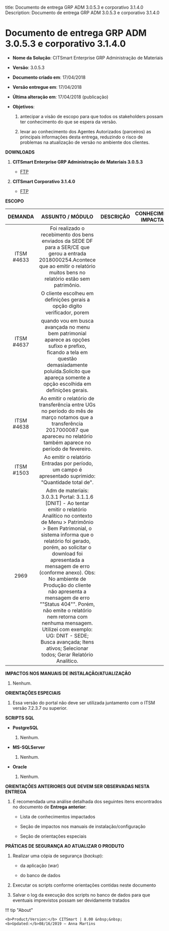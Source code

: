 title: Documento de entrega GRP ADM 3.0.5.3 e corporativo 3.1.4.0
Description: Documento de entrega GRP ADM 3.0.5.3 e corporativo 3.1.4.0

# Documento de entrega GRP ADM 3.0.5.3 e corporativo 3.1.4.0

-   **Nome da Solução**: CITSmart Enterprise GRP Administração de Materiais

-   **Versão**: 3.0.5.3

-   **Documento criado em**: 17/04/2018

-   **Versão entregue em**: 17/04/2018

-   **Última alteração em**: 17/04/2018 (publicação)

-   **Objetivos**:

    1.  antecipar a visão de escopo para que todos os stakeholders possam ter
        conhecimento do que se espera da versão.

    2.  levar ao conhecimento dos Agentes Autorizados (parceiros) as principais
        informações desta entrega, reduzindo o risco de problemas na atualização
        de versão no ambiente dos clientes.

**DOWNLOADS**

1.  **CITSmart Enterprise GRP Administração de Materiais 3.0.5.3**

    -   [FTP](https://kb.citsmartcloud.com/entregas/grpadm/Enterprise/3.0.5.3)

2.  **CITSmart Corporativo 3.1.4.0**

    -   [FTP](https://kb.citsmartcloud.com/entregas/corporativo/Enterprise/3.1.4.0)

**ESCOPO**


|   DEMANDA  |                                                                                                                                                                                                                                                                      ASSUNTO / MÓDULO                                                                                                                                                                                                                                                                     | DESCRIÇÃO | CONHECIMENTO IMPACTADO |
|:----------:|:---------------------------------------------------------------------------------------------------------------------------------------------------------------------------------------------------------------------------------------------------------------------------------------------------------------------------------------------------------------------------------------------------------------------------------------------------------------------------------------------------------------------------------------------------------:|:---------:|:----------------------:|
| ITSM #4633 |                                                                                                                                                                                  Foi realizado o recebimento dos bens enviados da SEDE DF para a SER/CE que gerou a entrada 2018000254.Acontece que ao emitir o relatório muitos bens no relatório estão sem patrimônio.                                                                                                                                                                                  |           |                        |
| ITSM #4637 |                                                                                                                                  O cliente escolheu em definições gerais a opção digito verificador, porem quando vou em busca avançada no menu bem patrimonial aparece as opções sufixo e prefixo, ficando a tela em questão demasiadamente poluída.Solicito que apareça somente a opção escolhida em definições gerais.                                                                                                                                 |           |                        |
| ITSM #4638 |                                                                                                                                                                                    Ao emitir o relatório de transferência entre UGs no período do mês de março notamos que a transferência 2017000087 que apareceu no relatório também aparece no período de fevereiro.                                                                                                                                                                                   |           |                        |
| ITSM #1503 |                                                                                                                                                                                                                            Ao emitir o relatório Entradas por período, um campo é apresentado suprimido: "Quantidade total de".                                                                                                                                                                                                                           |           |                        |
|    2969    | Adm de materiais: 3.0.3.1 Portal: 3.1.1.6 [DNIT] - Ao tentar emitir o relatório Analítico no contexto de Menu > Patrimônio > Bem Patrimonial, o sistema informa que o relatório foi gerado, porém, ao solicitar o download foi apresentada a mensagem de erro (conforme anexo). Obs: No ambiente de Produção do cliente não apresenta a mensagem de erro ""Status 404"". Porém, não emite o relatório nem retorna com nenhuma mensagem. Utilizei com exemplo: UG: DNIT - SEDE; Busca avançada; Itens ativos; Selecionar todos; Gerar Relatório Analítico. |           |                        |


**IMPACTOS NOS MANUAIS DE INSTALAÇÃO/ATUALIZAÇÃO**

1.  Nenhum.

**ORIENTAÇÕES ESPECIAIS**

1.  Essa versão do portal não deve ser utilizada juntamento com o ITSM versão
    7.2.3.7 ou superior.

**SCRIPTS SQL**

-   **PostgreSQL**

    1.  Nenhum.

-   **MS-SQLServer**

    1.  Nenhum.

-   **Oracle**

    1.  Nenhum.

**ORIENTAÇÕES ANTERIORES QUE DEVEM SER OBSERVADAS NESTA ENTREGA**

1.  É recomendada uma análise detalhada dos seguintes itens encontrados no
    documento de **Entrega anterior**:

    -   Lista de conhecimentos impactados

    -   Seção de impactos nos manuais de instalação/configuração

    -   Seção de orientações especiais

**PRÁTICAS DE SEGURANÇA AO ATUALIZAR O PRODUTO**

1.  Realizar uma cópia de segurança (*backup*):

    -   da aplicação (war)

    -   do banco de dados

2.  Executar os scripts conforme orientações contidas neste documento

3.  Salvar o log da execução dos scripts no banco de dados para que eventuais
    imprevistos possam ser devidamente tratados

!!! tip "About"

    <b>Product/Version:</b> CITSmart | 8.00 &nbsp;&nbsp;
    <b>Updated:</b>08/16/2019 – Anna Martins

